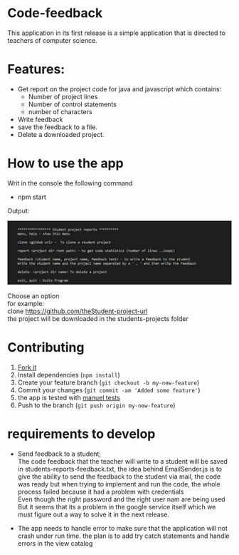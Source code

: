 # Code-feedback
This application in its first release is a simple application that is directed to teachers of computer science.  

# Features:  
+ Get report on the project code for java and javascript which contains:  
  + Number of project lines
  + Number of control statements
  + number of characters
+ Write feedback
+ save the feedback to a file.
+ Delete a downloaded project.

# How to use the app 
Writ in the console the following command  
  + npm start  

  Output:   


![Menu](img/menu.png "Project output")  

Choose an option  
 for example:  
 clone https://github.com/theStudent-project-url  
 the project will be downloaded in the students-projects folder  

 # Contributing

1. [Fork it](https://github.com/Shirin20/code-feedback)
2. Install dependencies (`npm install`)
3. Create your feature branch (`git checkout -b my-new-feature`)
4. Commit your changes (`git commit -am 'Added some feature'`)
5. the app is tested with [manuel tests](./test/manuel-tester.md)
6. Push to the branch (`git push origin my-new-feature`)


# requirements to develop
 + Send feedback to a student;   
The code feedback that the teacher will write to a student will be saved in students-reports-feedback.txt, the idea behind EmailSender.js is to give the ability to send the feedback to the student via mail, the code was ready but when trying to implement and run the code, the whole process failed because it had a problem with credentials   
Even though the right password and the right user nam are being used 
But it seems that its a problem in the google service itself which we must figure out a way to solve it in the next release.  

+ The app needs to handle error to make sure that the application will not crash under run time.
the plan is to add try catch statements and handle errors in the view catalog


